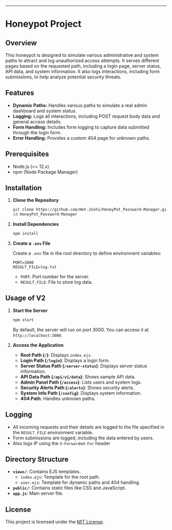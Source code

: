 
---

# Honeypot Project

## Overview

This honeypot is designed to simulate various administrative and system paths to attract and log unauthorized access attempts. It serves different pages based on the requested path, including a login page, server status, API data, and system information. It also logs interactions, including form submissions, to help analyze potential security threats.

## Features

- **Dynamic Paths:** Handles various paths to simulate a real admin dashboard and system status.
- **Logging:** Logs all interactions, including POST request body data and general access details.
- **Form Handling:** Includes form logging to capture data submitted through the login form.
- **Error Handling:** Provides a custom 404 page for unknown paths.

## Prerequisites

- Node.js (>= 12.x)
- npm (Node Package Manager)

## Installation

1. **Clone the Repository**

   ```bash
   git clone https://github.com/Het-Joshi/HoneyPot_Password-Manager.git
   cd HoneyPot_Password-Manager
   ```

2. **Install Dependencies**

   ```bash
   npm install
   ```

3. **Create a `.env` File**

   Create a `.env` file in the root directory to define environment variables:

   ```env
   PORT=3000
   RESULT_FILE=log.txt
   ```

   - `PORT`: Port number for the server.
   - `RESULT_FILE`: File to store log data.

## Usage of V2

1. **Start the Server**

   ```bash
   npm start
   ```

   By default, the server will run on port 3000. You can access it at `http://localhost:3000`.

2. **Access the Application**

   - **Root Path (`/`)**: Displays `index.ejs`.
   - **Login Path (`/login`)**: Displays a login form.
   - **Server Status Path (`/server-status`)**: Displays server status information.
   - **API Data Path (`/api/v1/data`)**: Shows sample API data.
   - **Admin Panel Path (`/access`)**: Lists users and system logs.
   - **Security Alerts Path (`/alerts`)**: Shows security alerts.
   - **System Info Path (`/config`)**: Displays system information.
   - **404 Path**: Handles unknown paths.

## Logging

- All incoming requests and their details are logged to the file specified in the `RESULT_FILE` environment variable.
- Form submissions are logged, including the data entered by users.
- Also logs IP using the `X-Forwarded-For` header

## Directory Structure

- **`views/`**: Contains EJS templates.
  - `index.ejs`: Template for the root path.
  - `user.ejs`: Template for dynamic paths and 404 handling.
- **`public/`**: Contains static files like CSS and JavaScript.
- **`app.js`**: Main server file.

## License

This project is licensed under the [MIT License](LICENSE).


